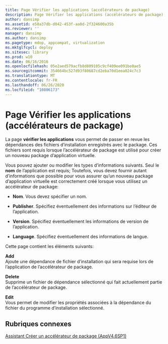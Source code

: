 ```yaml
---
title: Page Vérifier les applications (accélérateurs de package)
description: Page Vérifier les applications (accélérateurs de package)
author: dansimp
ms.assetid: e58a37db-d042-453f-aa0d-2f324600a35b
ms.reviewer: ''
manager: dansimp
ms.author: dansimp
ms.pagetype: mdop, appcompat, virtualization
ms.mktglfcycl: deploy
ms.sitesec: library
ms.prod: w10
ms.date: 06/16/2016
ms.openlocfilehash: 05e2aed579acfb8d809105c9cf409ee091be0ae5
ms.sourcegitcommit: 354664bc527d93f80687cd2eba70d1eea024c7c3
ms.translationtype: MT
ms.contentlocale: fr-FR
ms.lasthandoff: 06/26/2020
ms.locfileid: "10806173"
---
```

# Page Vérifier les applications (accélérateurs de package)


La page **vérifier les applications** vous permet de passer en revue les dépendances des fichiers d’installation enregistrés avec le package. Ces fichiers sont requis lorsque l’accélérateur de package est utilisé pour créer un nouveau package d’application virtuelle.

Vous pouvez ajouter ou modifier les types d’informations suivants. Seul le **nom** de l’application est requis; Toutefois, vous devez fournir autant d’informations que possible pour vous assurer qu’un nouveau package d’application virtuelle est correctement créé lorsque vous utilisez un accélérateur de package:

-   **Nom**. Vous devez spécifier un nom.

-   **Publisher**. Spécifiez éventuellement des informations sur l’éditeur de l’application.

-   **Version**. Spécifiez éventuellement les informations de version de l’application.

-   **Language**. Spécifiez éventuellement des informations de langue.

Cette page contient les éléments suivants:

<a href="" id="add"></a>**Add**  
Ajoute une dépendance de fichier d’installation qui sera requise lors de l’application de l’accélérateur de package.

<a href="" id="delete"></a>**Delete**  
Supprime un fichier de dépendance sélectionné qui fait actuellement partie de l’accélérateur de package.

<a href="" id="edit"></a>**Edit**  
Vous permet de modifier les propriétés associées à la dépendance du fichier du programme d’installation sélectionné.

## Rubriques connexes


[Assistant Créer un accélérateur de package (AppV4.6SP1)](create-package-accelerator-wizard--appv-46-sp1-.md)

 

 





